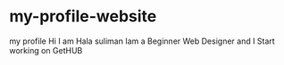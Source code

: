 # my-profile-website
my profile 
Hi I am Hala suliman 
Iam a Beginner Web Designer and I Start working on GetHUB 
